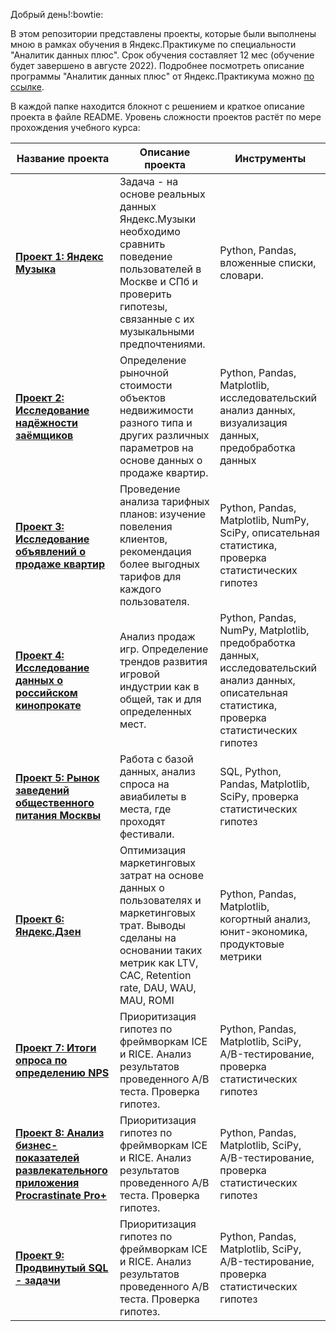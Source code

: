 Добрый день!:bowtie:

В этом репозитории представлены проекты, которые были выполнены мною в рамках обучения в Яндекс.Практикуме по специальности "Аналитик данных плюс". Срок обучения составляет 12 мес (обучение будет завершено в августе 2022). Подробнее посмотреть описание программы "Аналитик данных плюс" от Яндекс.Практикума можно [по ссылке](https://github.com/Veronikask/Yandex-Practikum/blob/a2876944265c88ebcdde45f931d19b5031983d8a/%D0%90%D0%BD%D0%B0%D0%BB%D0%B8%D1%82%D0%B8%D0%BA%20%D0%B4%D0%B0%D0%BD%D0%BD%D1%8B%D1%85+%20%D0%BE%D1%82%20%D0%AF%D0%BD%D0%B4%D0%B5%D0%BA%D1%81.%D0%9F%D1%80%D0%B0%D0%BA%D1%82%D0%B8%D0%BA%D1%83%D0%BC%D0%B0.pdf).  

В каждой папке находится блокнот с решением и краткое описание проекта в файле README. Уровень сложности проектов растёт по мере прохождения учебного курса:


| Название проекта        | Описание проекта           | Инструменты           |
| ------------- | -----|-----|
| [**Проект 1: Яндекс Музыка**](https://github.com/Veronikask/Yandex-Practikum/blob/641e6fe5f2e5a5ac4b4eb5fd0eac929818917431/%D0%9F%D1%80%D0%BE%D0%B5%D0%BA%D1%82%201:%20%D0%AF%D0%BD%D0%B4%D0%B5%D0%BA%D1%81%20%D0%9C%D1%83%D0%B7%D1%8B%D0%BA%D0%B0/%D0%AF%D0%BD%D0%B4%D0%B5%D0%BA%D1%81%20%D0%9C%D1%83%D0%B7%D1%8B%D0%BA%D0%B0.md)|  Задача - на основе реальных данных Яндекс.Музыки необходимо сравнить поведение пользователей в Москве и СПб и проверить гипотезы, связанные с их музыкальными предпочтениями.|Python, Pandas, вложенные списки, словари.|
| [**Проект 2: Исследование надёжности заёмщиков**](https://github.com/IvanUvarov1/YandexPractikum/tree/master/project_2_Prodazha_kvartir_v_Sankt_Peterburge_-_analiz_rinka_nedvizhimosti)   |   Определение рыночной стоимости объектов недвижимости разного типа и других различных параметров на основе данных о продаже квартир.| Python, Pandas, Matplotlib, исследовательский анализ данных, визуализация данных, предобработка данных|
| [**Проект 3: Исследование объявлений о продаже квартир**](https://github.com/IvanUvarov1/YandexPractikum/tree/master/project_3_Opredelenie_vigodnogo_tarifa_dlya_telekom_kompanii) | Проведение анализа тарифных планов: изучение повеления клиентов, рекомендация более выгодных тарифов для каждого пользователя. | Python, Pandas, Matplotlib, NumPy, SciPy, описательная статистика, проверка статистических гипотез|
| [**Проект 4: Исследование данных о российском кинопрокате**](https://github.com/IvanUvarov1/YandexPractikum/tree/master/project_4_Izuchenie_zakonomernostey_opredelyaushih_uspeshnost_igr)     |   Анализ продаж игр. Определение трендов развития игровой индустрии как в общей, так и для определенных мест. | Python, Pandas, NumPy, Matplotlib, предобработка данных, исследовательский анализ данных, описательная статистика, проверка статистических гипотез|
| [**Проект 5: Рынок заведений общественного питания Москвы**](https://github.com/IvanUvarov1/YandexPractikum/tree/master/project_5_issledovanie_dannih_aviakompanii)      |  Работа с базой данных, анализ спроса на авиабилеты в места, где проходят фестивали. | SQL, Python, Pandas, Matplotlib, SciPy, проверка статистических гипотез|
| [**Проект 6: Яндекс.Дзен**](https://github.com/IvanUvarov1/YandexPractikum/tree/master/project_6_Optimizatia_marketingovih_zatrat_v_Yandex_Afishe)     |   Оптимизация маркетинговых затрат на основе данных о пользователях и маркетинговых трат. Выводы сделаны на основании таких метрик как LTV, CAC, Retention rate, DAU, WAU, MAU, ROMI | Python, Pandas, Matplotlib, когортный анализ, юнит-экономика, продуктовые метрики|
| [**Проект 7: Итоги опроса по определению NPS**](https://github.com/IvanUvarov1/YandexPractikum/tree/master/project_7_Ocenka_resultatov_ab_testa)      | Приоритизация гипотез по фреймворкам ICE и RICE. Анализ результатов проведенного А/В теста. Проверка гипотез. | Python, Pandas, Matplotlib, SciPy, A/B-тестирование, проверка статистических гипотез|
| [**Проект 8: Анализ бизнес-показателей развлекательного приложения Procrastinate Pro+**](https://github.com/IvanUvarov1/YandexPractikum/tree/master/project_7_Ocenka_resultatov_ab_testa)      | Приоритизация гипотез по фреймворкам ICE и RICE. Анализ результатов проведенного А/В теста. Проверка гипотез. | Python, Pandas, Matplotlib, SciPy, A/B-тестирование, проверка статистических гипотез|
| [**Проект 9: Продвинутый SQL - задачи**](https://github.com/IvanUvarov1/YandexPractikum/tree/master/project_7_Ocenka_resultatov_ab_testa)      | Приоритизация гипотез по фреймворкам ICE и RICE. Анализ результатов проведенного А/В теста. Проверка гипотез. | Python, Pandas, Matplotlib, SciPy, A/B-тестирование, проверка статистических гипотез|
